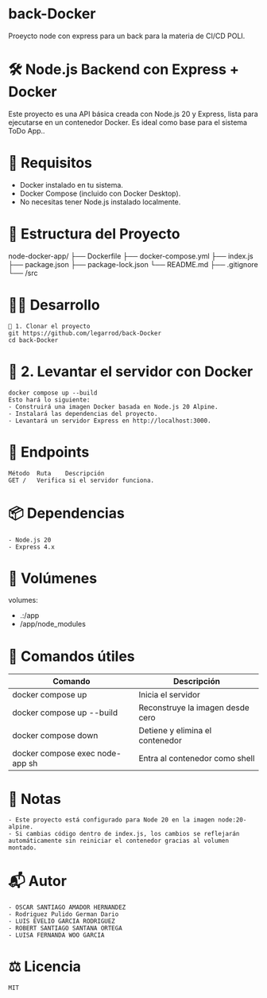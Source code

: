 # back-Docker
Proeycto node con express para un back para la materia de CI/CD POLI.

# 🛠️ Node.js Backend con Express + Docker
Este proyecto es una API básica creada con Node.js 20 y Express, lista para ejecutarse en un contenedor Docker. Es ideal como base para el sistema ToDo App..

# 🚀 Requisitos
- Docker instalado en tu sistema.
- Docker Compose (incluido con Docker Desktop).
- No necesitas tener Node.js instalado localmente.

# 📁 Estructura del Proyecto

node-docker-app/
├── Dockerfile
├── docker-compose.yml
├── index.js
├── package.json
├── package-lock.json
└── README.md
├── .gitignore
└── /src

# 🧑‍💻 Desarrollo
    🔧 1. Clonar el proyecto
    git https://github.com/legarrod/back-Docker
    cd back-Docker

# 🐳 2. Levantar el servidor con Docker
    docker compose up --build
    Esto hará lo siguiente:
    - Construirá una imagen Docker basada en Node.js 20 Alpine.
    - Instalará las dependencias del proyecto.
    - Levantará un servidor Express en http://localhost:3000.

# 🧪 Endpoints
    Método	Ruta	Descripción
    GET	/	Verifica si el servidor funciona.

# 📦 Dependencias
    - Node.js 20
    - Express 4.x

# 📂 Volúmenes
volumes:
  - .:/app
  - /app/node_modules

# 🧹 Comandos útiles
| Comando                          | Descripción                            |
|----------------------------------|----------------------------------------|
| docker compose up                | Inicia el servidor                     |
| docker compose up --build        | Reconstruye la imagen desde cero       |
| docker compose down              | Detiene y elimina el contenedor        |
| docker compose exec node-app sh  | Entra al contenedor como shell         |

# 📝 Notas
    - Este proyecto está configurado para Node 20 en la imagen node:20-alpine.
    - Si cambias código dentro de index.js, los cambios se reflejarán automáticamente sin reiniciar el contenedor gracias al volumen montado.

# 📬 Autor
    - OSCAR SANTIAGO AMADOR HERNANDEZ
    - Rodriguez Pulido German Dario
    - LUIS EVELIO GARCIA RODRIGUEZ
    - ROBERT SANTIAGO SANTANA ORTEGA
    - LUISA FERNANDA WOO GARCIA

# ⚖️ Licencia
    MIT
